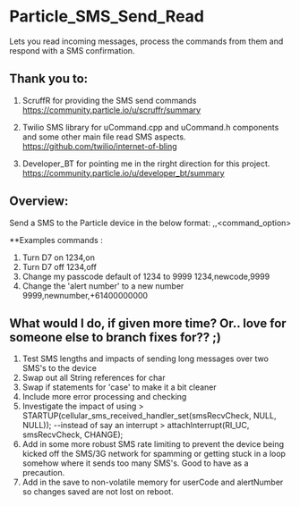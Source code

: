 # Particle_SMS_Send_Read
Lets you read incoming messages, process the commands from them and respond with a SMS confirmation.

## Thank you to:
1. ScruffR for providing the SMS send commands
    https://community.particle.io/u/scruffr/summary

2. Twilio SMS library for uCommand.cpp and uCommand.h components and some other main file read SMS aspects.
    https://github.com/twilio/internet-of-bling

3. Developer_BT for pointing me in the rirght direction for this project.
  https://community.particle.io/u/developer_bt/summary

## Overview:
  Send a SMS to the Particle device in the below format:
  <userCode>,<command>,<command_option>
  
  **Examples commands : 
  1. Turn D7 on
    1234,on
  2. Turn D7 off
    1234,off
  3. Change my passcode default of 1234 to 9999
    1234,newcode,9999
  4. Change the 'alert number' to a new number
    9999,newnumber,+61400000000
    
    
## What would I do, if given more time? Or.. love for someone else to branch fixes for?? ;)
    
   1. Test SMS lengths and impacts of sending long messages over two SMS's to the device
   2. Swap out all String references for char
   3. Swap if statements for 'case' to make it a bit cleaner
   4. Include more error processing and checking
   5. Investigate the impact of using > STARTUP(cellular_sms_received_handler_set(smsRecvCheck, NULL, NULL)); --instead of say an interrupt >     attachInterrupt(RI_UC, smsRecvCheck, CHANGE);
   6. Add in some more robust SMS rate limiting to prevent the device being kicked off the SMS/3G network for spamming or getting stuck in a loop somehow where it sends too many SMS's. Good to have as a precaution. 
   7. Add in the save to non-volatile memory for userCode and alertNumber so changes saved are not lost on reboot.
